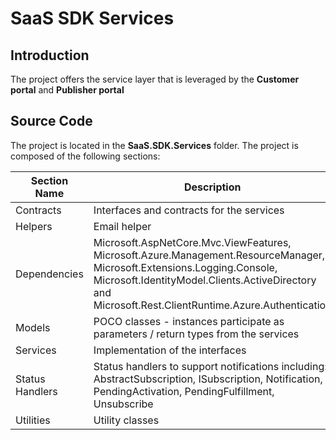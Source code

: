 # SaaS SDK Services

## Introduction

The project offers the service layer that is leveraged by the **Customer portal** and **Publisher portal**

## Source Code

The project is located in the **SaaS.SDK.Services** folder. The project is composed of the following sections:

| Section Name | Description |
| --- | --- |  
| Contracts| Interfaces and contracts for the services
| Helpers | Email helper |
| Dependencies | Microsoft.AspNetCore.Mvc.ViewFeatures, Microsoft.Azure.Management.ResourceManager, Microsoft.Extensions.Logging.Console, Microsoft.IdentityModel.Clients.ActiveDirectory and Microsoft.Rest.ClientRuntime.Azure.Authentication|
| Models |  POCO classes - instances participate as parameters / return types from the services
| Services | Implementation of the interfaces |
| Status Handlers | Status handlers to support notifications including: AbstractSubscription, ISubscription, Notification, PendingActivation, PendingFulfillment, Unsubscribe |
| Utilities| Utility classes |
